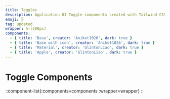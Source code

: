 ```yaml
---
title: Toggles
description: Application UI Toggle components created with Tailwind CSS
emoji: 🎚
tag: updated
wrapper: h-[200px]
components:
  - { title: 'Base', creator: 'Aniket1026', dark: true }
  - { title: 'Base with icon', creator: 'Aniket1026', dark: true }
  - { title: 'Material', creator: 'GlintonLiao', dark: true }
  - { title: 'Apple', creator: 'GlintonLiao', dark: true }
---
```


# Toggle Components

<!-- prettier-ignore -->
::component-list{:components=components :wrapper=wrapper}
::
